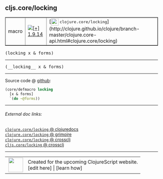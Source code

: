 ## cljs.core/locking



 <table border="1">
<tr>
<td>macro</td>
<td><a href="https://github.com/cljsinfo/cljs-api-docs/tree/1.9.14"><img valign="middle" alt="[+] 1.9.14" title="Added in 1.9.14" src="https://img.shields.io/badge/+-1.9.14-lightgrey.svg"></a> </td>
<td>
[<img height="24px" valign="middle" src="http://i.imgur.com/1GjPKvB.png"> <samp>clojure.core/locking</samp>](http://clojure.github.io/clojure/branch-master/clojure.core-api.html#clojure.core/locking)
</td>
</tr>
</table>

<samp>(locking x & forms)</samp><br>

---

 <samp>
(__locking__ x & forms)<br>
</samp>

---







Source code @ [github]():

```clj
(core/defmacro locking
  [x & forms]
  `(do ~@forms))
```

<!--
Repo - tag - source tree - lines:

 <pre>

</pre>

-->

---



###### External doc links:

[`clojure.core/locking` @ clojuredocs](http://clojuredocs.org/clojure.core/locking)<br>
[`clojure.core/locking` @ grimoire](http://conj.io/store/v1/org.clojure/clojure/1.7.0-beta3/clj/clojure.core/locking/)<br>
[`clojure.core/locking` @ crossclj](http://crossclj.info/fun/clojure.core/locking.html)<br>
[`cljs.core/locking` @ crossclj](http://crossclj.info/fun/cljs.core/locking.html)<br>

---

 <table>
<tr><td>
<img valign="middle" align="right" width="48px" src="http://i.imgur.com/Hi20huC.png">
</td><td>
Created for the upcoming ClojureScript website.<br>
[edit here] | [learn how]
</td></tr></table>

[edit here]:https://github.com/cljsinfo/cljs-api-docs/blob/master/cljsdoc/cljs.core/locking.cljsdoc
[learn how]:https://github.com/cljsinfo/cljs-api-docs/wiki/cljsdoc-files

<!--

This information was too distracting to show to readers, but I'll leave it
commented here since it is helpful to:

- pretty-print the data used to generate this document
- and show how to retrieve that data



The API data for this symbol:

```clj
{:ns "cljs.core",
 :name "locking",
 :signature ["[x & forms]"],
 :name-encode "locking",
 :history [["+" "1.9.14"]],
 :type "macro",
 :clj-equiv {:full-name "clojure.core/locking",
             :url "http://clojure.github.io/clojure/branch-master/clojure.core-api.html#clojure.core/locking"},
 :full-name-encode "cljs.core/locking",
 :source {:code "(core/defmacro locking\n  [x & forms]\n  `(do ~@forms))",
          :title "Source code",
          :repo "clojurescript",
          :tag "r1.9.14",
          :filename "src/main/clojure/cljs/core.cljc",
          :lines [2683 2685],
          :url "https://github.com/clojure/clojurescript/blob/r1.9.14/src/main/clojure/cljs/core.cljc#L2683-L2685"},
 :usage ["(locking x & forms)"],
 :full-name "cljs.core/locking",
 :cljsdoc-url "https://github.com/cljsinfo/cljs-api-docs/blob/master/cljsdoc/cljs.core/locking.cljsdoc"}

```

Retrieve the API data for this symbol:

```clj
;; from Clojure REPL
(require '[clojure.edn :as edn])
(-> (slurp "https://raw.githubusercontent.com/cljsinfo/cljs-api-docs/catalog/cljs-api.edn")
    (edn/read-string)
    (get-in [:symbols "cljs.core/locking"]))
```

-->
